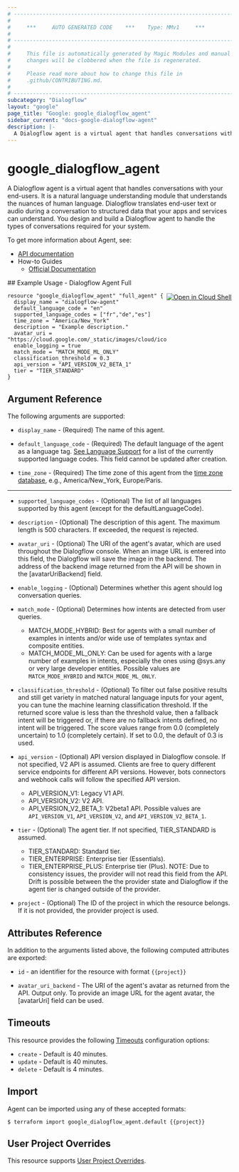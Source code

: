 ```yaml
---
# ----------------------------------------------------------------------------
#
#     ***     AUTO GENERATED CODE    ***    Type: MMv1     ***
#
# ----------------------------------------------------------------------------
#
#     This file is automatically generated by Magic Modules and manual
#     changes will be clobbered when the file is regenerated.
#
#     Please read more about how to change this file in
#     .github/CONTRIBUTING.md.
#
# ----------------------------------------------------------------------------
subcategory: "Dialogflow"
layout: "google"
page_title: "Google: google_dialogflow_agent"
sidebar_current: "docs-google-dialogflow-agent"
description: |-
  A Dialogflow agent is a virtual agent that handles conversations with your end-users.
---
```


# google\_dialogflow\_agent

A Dialogflow agent is a virtual agent that handles conversations with your end-users. It is a natural language
understanding module that understands the nuances of human language. Dialogflow translates end-user text or audio
during a conversation to structured data that your apps and services can understand. You design and build a Dialogflow
agent to handle the types of conversations required for your system.


To get more information about Agent, see:

* [API documentation](https://cloud.google.com/dialogflow/docs/reference/rest/v2/projects/agent)
* How-to Guides
    * [Official Documentation](https://cloud.google.com/dialogflow/docs/)

<div class = "oics-button" style="float: right; margin: 0 0 -15px">
  <a href="https://console.cloud.google.com/cloudshell/open?cloudshell_git_repo=https%3A%2F%2Fgithub.com%2Fterraform-google-modules%2Fdocs-examples.git&cloudshell_working_dir=dialogflow_agent_full&cloudshell_image=gcr.io%2Fgraphite-cloud-shell-images%2Fterraform%3Alatest&open_in_editor=main.tf&cloudshell_print=.%2Fmotd&cloudshell_tutorial=.%2Ftutorial.md" target="_blank">
    <img alt="Open in Cloud Shell" src="//gstatic.com/cloudssh/images/open-btn.svg" style="max-height: 44px; margin: 32px auto; max-width: 100%;">
  </a>
</div>
## Example Usage - Dialogflow Agent Full


```hcl
resource "google_dialogflow_agent" "full_agent" {
  display_name = "dialogflow-agent"
  default_language_code = "en"
  supported_language_codes = ["fr","de","es"]
  time_zone = "America/New_York"
  description = "Example description."
  avatar_uri = "https://cloud.google.com/_static/images/cloud/icons/favicons/onecloud/super_cloud.png"
  enable_logging = true
  match_mode = "MATCH_MODE_ML_ONLY"
  classification_threshold = 0.3
  api_version = "API_VERSION_V2_BETA_1"
  tier = "TIER_STANDARD"
}
```

## Argument Reference

The following arguments are supported:


* `display_name` -
  (Required)
  The name of this agent.

* `default_language_code` -
  (Required)
  The default language of the agent as a language tag. [See Language Support](https://cloud.google.com/dialogflow/docs/reference/language)
  for a list of the currently supported language codes. This field cannot be updated after creation.

* `time_zone` -
  (Required)
  The time zone of this agent from the [time zone database](https://www.iana.org/time-zones), e.g., America/New_York,
  Europe/Paris.


- - -


* `supported_language_codes` -
  (Optional)
  The list of all languages supported by this agent (except for the defaultLanguageCode).

* `description` -
  (Optional)
  The description of this agent. The maximum length is 500 characters. If exceeded, the request is rejected.

* `avatar_uri` -
  (Optional)
  The URI of the agent's avatar, which are used throughout the Dialogflow console. When an image URL is entered
  into this field, the Dialogflow will save the image in the backend. The address of the backend image returned
  from the API will be shown in the [avatarUriBackend] field.

* `enable_logging` -
  (Optional)
  Determines whether this agent should log conversation queries.

* `match_mode` -
  (Optional)
  Determines how intents are detected from user queries.
  * MATCH_MODE_HYBRID: Best for agents with a small number of examples in intents and/or wide use of templates
  syntax and composite entities.
  * MATCH_MODE_ML_ONLY: Can be used for agents with a large number of examples in intents, especially the ones
  using @sys.any or very large developer entities.
  Possible values are `MATCH_MODE_HYBRID` and `MATCH_MODE_ML_ONLY`.

* `classification_threshold` -
  (Optional)
  To filter out false positive results and still get variety in matched natural language inputs for your agent,
  you can tune the machine learning classification threshold. If the returned score value is less than the threshold
  value, then a fallback intent will be triggered or, if there are no fallback intents defined, no intent will be
  triggered. The score values range from 0.0 (completely uncertain) to 1.0 (completely certain). If set to 0.0, the
  default of 0.3 is used.

* `api_version` -
  (Optional)
  API version displayed in Dialogflow console. If not specified, V2 API is assumed. Clients are free to query
  different service endpoints for different API versions. However, bots connectors and webhook calls will follow
  the specified API version.
  * API_VERSION_V1: Legacy V1 API.
  * API_VERSION_V2: V2 API.
  * API_VERSION_V2_BETA_1: V2beta1 API.
  Possible values are `API_VERSION_V1`, `API_VERSION_V2`, and `API_VERSION_V2_BETA_1`.

* `tier` -
  (Optional)
  The agent tier. If not specified, TIER_STANDARD is assumed.
  * TIER_STANDARD: Standard tier.
  * TIER_ENTERPRISE: Enterprise tier (Essentials).
  * TIER_ENTERPRISE_PLUS: Enterprise tier (Plus).
  NOTE: Due to consistency issues, the provider will not read this field from the API. Drift is possible between
  the the provider state and Dialogflow if the agent tier is changed outside of the provider.

* `project` - (Optional) The ID of the project in which the resource belongs.
    If it is not provided, the provider project is used.


## Attributes Reference

In addition to the arguments listed above, the following computed attributes are exported:

* `id` - an identifier for the resource with format `{{project}}`

* `avatar_uri_backend` -
  The URI of the agent's avatar as returned from the API. Output only. To provide an image URL for the agent avatar,
  the [avatarUri] field can be used.


## Timeouts

This resource provides the following
[Timeouts](/docs/configuration/resources.html#timeouts) configuration options:

- `create` - Default is 40 minutes.
- `update` - Default is 40 minutes.
- `delete` - Default is 4 minutes.

## Import


Agent can be imported using any of these accepted formats:

```
$ terraform import google_dialogflow_agent.default {{project}}
```

## User Project Overrides

This resource supports [User Project Overrides](https://www.terraform.io/docs/providers/google/guides/provider_reference.html#user_project_override).
